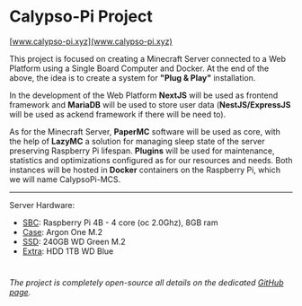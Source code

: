 #
# Calypso-Pi Project
[www.calypso-pi.xyz](www.calypso-pi.xyz)

This project is focused on creating a Minecraft Server connected to a Web Platform using a Single Board Computer and Docker. At the end of the above, the idea is to create a system for **"Plug & Play"** installation.

In the development of the Web Platform **NextJS** will be used as frontend framework and **MariaDB** will be used to store user data (**NestJS/ExpressJS** will be used as ackend framework if there will be need to).

As for the Minecraft Server, **PaperMC** software will be used as core, with the help of **LazyMC** a solution for managing sleep state of the server preserving Raspberry Pi lifespan. **Plugins** will be used for maintenance, statistics and optimizations configured as for our resources and needs. Both instances will be hosted in **Docker** containers on the Raspberry Pi, which we will name CalypsoPi-MCS.

---
Server Hardware:
- [SBC](https://www.raspberrypi.com/products/raspberry-pi-4-model-b/): Raspberry Pi 4B - 4 core (oc 2.0Ghz), 8GB ram
- [Case](https://www.argon40.com/argon-one-m-2-case-for-raspberry-pi-4.html): Argon One M.2
- [SSD](https://www.westerndigital.com/it-it/products/internal-drives/wd-green-sata-m-2-ssd#WDS240G2G0B): 240GB WD Green M.2
- [Extra](https://www.samsung.com/it/memory-storage/memory-card/evo-microsd-card-64gb-mb-mp64ha-eu/): HDD 1TB WD Blue
#
*The project is completely open-source all details on the dedicated [GitHub page](https://github.com/CalypsoPi).*
